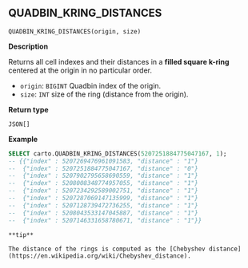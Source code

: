 ## QUADBIN_KRING_DISTANCES

```sql:signature
QUADBIN_KRING_DISTANCES(origin, size)
```

**Description**

Returns all cell indexes and their distances in a **filled square k-ring** centered at the origin in no particular order.

* `origin`: `BIGINT` Quadbin index of the origin.
* `size`: `INT` size of the ring (distance from the origin).

**Return type**

`JSON[]`

**Example**

```sql
SELECT carto.QUADBIN_KRING_DISTANCES(5207251884775047167, 1);
-- {{"index" : 5207269476961091583, "distance" : "1"}
--  {"index" : 5207251884775047167, "distance" : "0"}
--  {"index" : 5207902795658690559, "distance" : "1"}
--  {"index" : 5208008348774957055, "distance" : "1"}
--  {"index" : 5207234292589002751, "distance" : "1"}
--  {"index" : 5207287069147135999, "distance" : "1"}
--  {"index" : 5207128739472736255, "distance" : "1"}
--  {"index" : 5208043533147045887, "distance" : "1"}
--  {"index" : 5207146331658780671, "distance" : "1"}}
```

````hint:info
**tip**

The distance of the rings is computed as the [Chebyshev distance](https://en.wikipedia.org/wiki/Chebyshev_distance).

````
